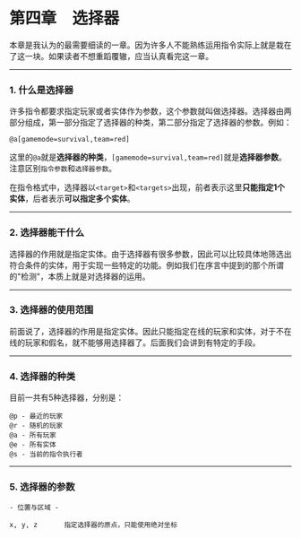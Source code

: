 # 第四章&emsp;选择器

本章是我认为的最需要细读的一章。因为许多人不能熟练运用指令实际上就是栽在了这一块。如果读者不想重蹈覆辙，应当认真看完这一章。

-----

### 1. 什么是选择器

许多指令都要求指定玩家或者实体作为参数，这个参数就叫做选择器。选择器由两部分组成，第一部分指定了选择器的种类，第二部分指定了选择器的参数。例如：

    @a[gamemode=survival,team=red]

这里的`@a`就是**选择器的种类**，`[gamemode=survival,team=red]`就是**选择器参数**。注意区别`指令参数`和`选择器参数`。

在指令格式中，选择器以`<target>`和`<targets>`出现，前者表示这里**只能指定1个实体**，后者表示**可以指定多个实体**。

-----

### 2. 选择器能干什么

选择器的作用就是指定实体。由于选择器有很多参数，因此可以比较具体地筛选出符合条件的实体，用于实现一些特定的功能。例如我们在序言中提到的那个所谓的"检测"，本质上就是对选择器的运用。

-----

### 3. 选择器的使用范围

前面说了，选择器的作用是指定实体。因此只能指定在线的玩家和实体，对于不在线的玩家和假名，就不能够用选择器了。后面我们会讲到有特定的手段。

-----

### 4. 选择器的种类

目前一共有5种选择器，分别是：

    @p - 最近的玩家
    @r - 随机的玩家
    @a - 所有玩家
    @e - 所有实体
    @s - 当前的指令执行者

-----

### 5. 选择器的参数

    - 位置与区域 -

    x, y, z　　　　指定选择器的原点，只能使用绝对坐标